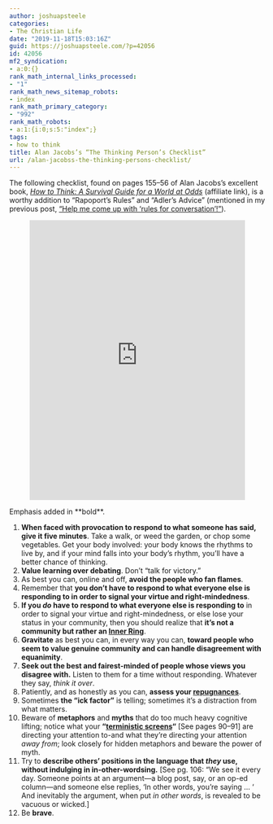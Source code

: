 ```yaml
---
author: joshuapsteele
categories:
- The Christian Life
date: "2019-11-18T15:03:16Z"
guid: https://joshuapsteele.com/?p=42056
id: 42056
mf2_syndication:
- a:0:{}
rank_math_internal_links_processed:
- "1"
rank_math_news_sitemap_robots:
- index
rank_math_primary_category:
- "992"
rank_math_robots:
- a:1:{i:0;s:5:"index";}
tags:
- how to think
title: Alan Jacobs’s “The Thinking Person’s Checklist”
url: /alan-jacobss-the-thinking-persons-checklist/
---
```


The following checklist, found on pages 155–56 of Alan Jacobs’s excellent book, [*How to Think: A Survival Guide for a World at Odds*](https://amzn.to/33TtBRv) (affiliate link), is a worthy addition to “Rapoport’s Rules” and “Adler’s Advice” (mentioned in my previous post, [“Help me come up with ‘rules for conversation’!”](https://joshuapsteele.com/help-me-come-up-with-rules-for-conversation/)).

<figure class="wp-block-embed-amazon-kindle wp-block-embed is-type-rich is-provider-amazon"><div class="wp-block-embed__wrapper"><iframe allowfullscreen="" frameborder="0" height="550" loading="lazy" src="https://read.amazon.com/kp/card?preview=inline&linkCode=ll1&ref_=k4w_oembed_Eii2WAqN2ej4WE&asin=0451499603&tag=joshuapsteele-20" style="max-width:100%" title="How to Think: A Survival Guide for a World at Odds" type="text/html" width="750"></iframe></div></figure>Emphasis added in **bold**.

1. **When faced with provocation to respond to what someone has said, give it five minutes**. Take a walk, or weed the garden, or chop some vegetables. Get your body involved: your body knows the rhythms to live by, and if your mind falls into your body’s rhythm, you’ll have a better chance of thinking.
2. **Value learning over debating**. Don’t “talk for victory.”
3. As best you can, online and off, **avoid the people who fan flames**.
4. Remember that **you don’t have to respond to what everyone else is responding to in order to signal your virtue and right-mindedness**.
5. **If you *do* have to respond to what everyone else is responding to** in order to signal your virtue and right-mindedness, or else lose your status in your community, then you should realize that **it’s not a community but rather an [Inner Ring](https://www.lewissociety.org/innerring/)**.
6. **Gravitate** as best you can, in every way you can, **toward people who seem to value genuine community and can handle disagreement with equanimity**.
7. **Seek out the best and fairest-minded of people whose views you disagree with.** Listen to them for a time without responding. Whatever they say, *think it over*.
8. Patiently, and as honestly as you can, **assess your [repugnances](https://www.merriam-webster.com/dictionary/repugnance)**.
9. Sometimes **the “ick factor”** is telling; sometimes it’s a distraction from what matters.
10. Beware of **metaphors** and **myths** that do too much heavy cognitive lifting; notice what your **“[terministic screens](https://en.wikipedia.org/wiki/Terministic_screen)“** \[See pages 90–91\] are directing your attention to-and what they’re directing your attention *away from*; look closely for hidden metaphors and beware the power of myth.
11. Try to **describe others’ positions in the language that *they* use, without indulging in in-other-wordsing.** \[See pg. 106: “We see it every day. Someone points at an argument—a blog post, say, or an op-ed column—and someone else replies, ‘In other words, you’re saying … ‘ And inevitably the argument, when put *in other words*, is revealed to be vacuous or wicked.\]
12. Be **brave**.